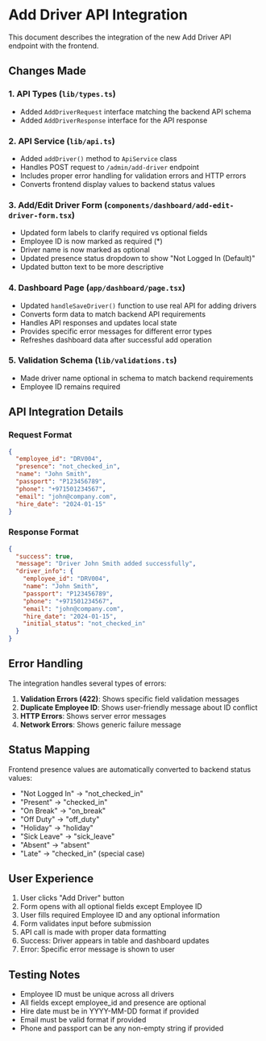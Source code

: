 # Add Driver API Integration

This document describes the integration of the new Add Driver API endpoint with the frontend.

## Changes Made

### 1. API Types (`lib/types.ts`)
- Added `AddDriverRequest` interface matching the backend API schema
- Added `AddDriverResponse` interface for the API response

### 2. API Service (`lib/api.ts`) 
- Added `addDriver()` method to `ApiService` class
- Handles POST request to `/admin/add-driver` endpoint
- Includes proper error handling for validation errors and HTTP errors
- Converts frontend display values to backend status values

### 3. Add/Edit Driver Form (`components/dashboard/add-edit-driver-form.tsx`)
- Updated form labels to clarify required vs optional fields
- Employee ID is now marked as required (*)
- Driver name is now marked as optional
- Updated presence status dropdown to show "Not Logged In (Default)"
- Updated button text to be more descriptive

### 4. Dashboard Page (`app/dashboard/page.tsx`)
- Updated `handleSaveDriver()` function to use real API for adding drivers
- Converts form data to match backend API requirements
- Handles API responses and updates local state
- Provides specific error messages for different error types
- Refreshes dashboard data after successful add operation

### 5. Validation Schema (`lib/validations.ts`)
- Made driver name optional in schema to match backend requirements
- Employee ID remains required

## API Integration Details

### Request Format
```json
{
  "employee_id": "DRV004",
  "presence": "not_checked_in",
  "name": "John Smith",
  "passport": "P123456789", 
  "phone": "+971501234567",
  "email": "john@company.com",
  "hire_date": "2024-01-15"
}
```

### Response Format
```json
{
  "success": true,
  "message": "Driver John Smith added successfully",
  "driver_info": {
    "employee_id": "DRV004",
    "name": "John Smith",
    "passport": "P123456789",
    "phone": "+971501234567", 
    "email": "john@company.com",
    "hire_date": "2024-01-15",
    "initial_status": "not_checked_in"
  }
}
```

## Error Handling

The integration handles several types of errors:

1. **Validation Errors (422)**: Shows specific field validation messages
2. **Duplicate Employee ID**: Shows user-friendly message about ID conflict
3. **HTTP Errors**: Shows server error messages
4. **Network Errors**: Shows generic failure message

## Status Mapping

Frontend presence values are automatically converted to backend status values:

- "Not Logged In" → "not_checked_in"
- "Present" → "checked_in" 
- "On Break" → "on_break"
- "Off Duty" → "off_duty"
- "Holiday" → "holiday"
- "Sick Leave" → "sick_leave"
- "Absent" → "absent"
- "Late" → "checked_in" (special case)

## User Experience

1. User clicks "Add Driver" button
2. Form opens with all optional fields except Employee ID
3. User fills required Employee ID and any optional information
4. Form validates input before submission
5. API call is made with proper data formatting
6. Success: Driver appears in table and dashboard updates
7. Error: Specific error message is shown to user

## Testing Notes

- Employee ID must be unique across all drivers
- All fields except employee_id and presence are optional
- Hire date must be in YYYY-MM-DD format if provided
- Email must be valid format if provided
- Phone and passport can be any non-empty string if provided
